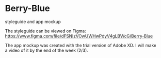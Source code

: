 # Berry-Blue
styleguide and app mockup

The styleguide can be viewed on Figma: https://www.figma.com/file/dFSNIzVOwUWHwPdyV4gLBWcG/Berry-Blue

The app mockup was created with the trial version of Adobe XD.
I will make a video of it by the end of the week (2/3).
